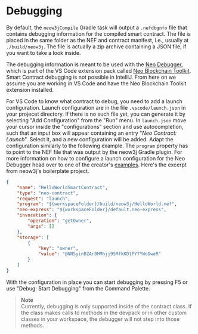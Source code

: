 # Debugging

By default, the `neow3jCompile` Gradle task will output a `.nefdbgnfo` file that contains debugging information for the
compiled smart contract. The file is placed in the same folder as the NEF and contract manifest, i.e., usually at
`./build/neow3j`. The file is actually a zip archive containing a JSON file, if you want to take a look inside.

The debugging information is meant to be used with the [Neo
Debugger](https://github.com/neo-project/neo-debugger), which is part of the VS Code extension pack called 
[Neo Blockchain Toolkit](https://marketplace.visualstudio.com/items?itemName=ngd-seattle.neo-blockchain-toolkit).
Smart Contract debugging is not possible in IntelliJ. From here on we assume you are working in VS Code and have the Neo
Blockchain Toolkit extension installed.

For VS Code to know what contract to debug, you need to add a launch configuration. Launch configuration are in the file
`.vscode/launch.json` in your projecet directory. If there is no such file yet, you can generate it by selecting "Add
Configuration" from the "Run" menu. 
In `launch.json` move your cursor inside the "configurations" section and use autocompletion, such that an input box
will appear containing an entry "*Neo Contract: Launch*". Select it, and a new configuration will be added. Adapt the
configuration similarly to the following example. The `program` property has to point to the NEF file that was output by
the neow3j Gradle plugin. For more information on how to configure a launch configuration for the Neo Debugger head over
to one of the creator's [examples](https://github.com/devhawk/safe-purchase-sample/blob/master/.vscode/launch.json).
Here's the excerpt from neow3j's boilerplate project.

```json
{
    "name": "HelloWorldSmartContract",
    "type": "neo-contract",
    "request": "launch",
    "program": "${workspaceFolder}/build/neow3j/HelloWorld.nef",
    "neo-express": "${workspaceFolder}/default.neo-express",
    "invocation": {
        "operation": "getOwner",
        "args": []
    },
    "storage": [
        {
            "key": "owner",
            "value": "@NNSyinBZAr8HMhjj95MfkKD1PY7YWoDweR"
        }
    ]
}
```

With the configuration in place you can start debugging by pressing F5 or use "Debug: Start Debugging" from the Command
Palette.

> **Note**  
Currently, debugging is only supported inside of the contract class. If the class makes calls to methods in the devpack
or in other custom classes in your workspace, the debugger will not step into those methods.
